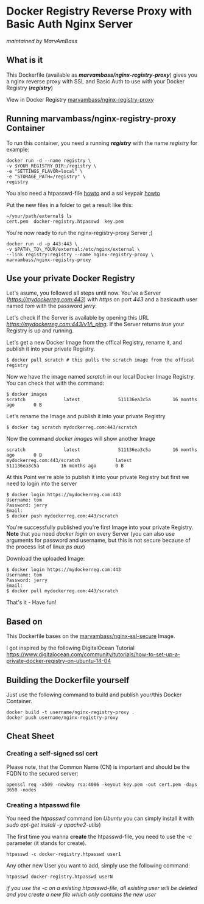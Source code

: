 # Docker Registry Reverse Proxy with Basic Auth Nginx Server
_maintained by MarvAmBass_

## What is it

This Dockerfile (available as ___marvambass/nginx-registry-proxy___) gives you a nginx reverse proxy with SSL and Basic Auth to use with your Docker Registry (___registry___)

View in Docker Registry [marvambass/nginx-registry-proxy](https://registry.hub.docker.com/u/marvambass/nginx-registry-proxy/)

## Running marvambass/nginx-registry-proxy Container 

To run this container, you need a running ___registry___ with the name _registry_ for example:

    docker run -d --name registry \
    -v $YOUR_REGISTRY_DIR:/registry \
    -e "SETTINGS_FLAVOR=local" \
    -e "STORAGE_PATH=/registry" \
    registry

You also need a htpasswd-file [howto](#creating-a-htpasswd-file) and a ssl keypair [howto](#creating-a-self-signed-ssl-cert)

Put the new files in a folder to get a result like this:

    ~/your/path/external$ ls
    cert.pem  docker-registry.htpasswd  key.pem

You're now ready to run the nginx-registry-proxy Server ;)

    docker run -d -p 443:443 \
    -v $PATH\_TO\_YOUR/external:/etc/nginx/external \
    --link registry:registry --name nginx-registry-proxy \
    marvambass/nginx-registry-proxy

## Use your private Docker Registry

Let's asume, you followed all steps until now. You've a Server (_https://mydockerreg.com:443_) with _https_ on port _443_ and a basicauth user named _tom_ with the password _jerry_.

Let's check if the Server is available by opening this URL _https://mydockerreg.com:443/v1/\_ping_. If the Server returns _true_ your Registry is up and running.

Let's get a new Docker Image from the offical Registry, rename it, and publish it into your private Registry.

    $ docker pull scratch # this pulls the scratch image from the offical registry

Now we have the image named _scratch_ in our local Docker Image Registry. You can check that with the command:

    $ docker images
    scratch              latest              511136ea3c5a        16 months ago       0 B

Let's rename the Image and publish it into your private Registry

    $ docker tag scratch mydockerreg.com:443/scratch

Now the command _docker images_ will show another Image

    scratch              latest              511136ea3c5a        16 months ago       0 B
    mydockerreg.com:443/scratch             latest              511136ea3c5a        16 months ago       0 B

At this Point we're able to publish it into your private Registry but first we need to login into the server

    $ docker login https://mydockerreg.com:443
    Username: tom
    Password: jerry
    Email: 
    $ docker push mydockerreg.com:443/scratch

You're successfully published you're first Image into your private Registry.
__Note__ that you need _docker login_ on every Server (you can also use arguments for password and username, but this is not secure because of the process list of linux _ps aux_)

Download the uploaded Image:

    $ docker login https://mydockerreg.com:443
    Username: tom
    Password: jerry
    Email: 
    $ docker pull mydockerreg.com:443/scratch
    
That's it - Have fun!
    
## Based on

This Dockerfile bases on the [marvambass/nginx-ssl-secure](https://registry.hub.docker.com/u/marvambass/nginx-ssl-secure) Image.

I got inspired by the following DigitalOcean Tutorial [https://www.digitalocean.com/community/tutorials/how-to-set-up-a-private-docker-registry-on-ubuntu-14-04
](https://www.digitalocean.com/community/tutorials/how-to-set-up-a-private-docker-registry-on-ubuntu-14-04)

## Building the Dockerfile yourself

Just use the following command to build and publish your/this Docker Container.

    docker build -t username/nginx-registry-proxy .
    docker push username/nginx-registry-proxy

## Cheat Sheet

### Creating a self-signed ssl cert

Please note, that the Common Name (CN) is important and should be the FQDN to the secured server:

    openssl req -x509 -newkey rsa:4086 -keyout key.pem -out cert.pem -days 3650 -nodes

### Creating a htpasswd file

You need the _htpasswd_ command (on _Ubuntu_ you can simply install it with _sudo apt-get install -y apache2-utils_)

The first time you wanna __create__ the htpasswd-file, you need to use the _-c_ parameter (it stands for create).

    htpasswd -c docker-registry.htpasswd user1

Any other new User you want to add, simply use the following command:

    htpasswd docker-registry.htpasswd userN

_if you use the -c on a existing htpasswd-file, all existing user will be deleted and you create a new file which only contains the new user_
